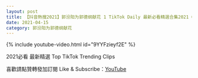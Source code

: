 ```yaml
---
layout: post
title: 【抖音熱搜2021】郭汾阳为郭德纲献花 1 TikTok Daily 最新必看精選合集2021 04 15
date: 2021-04-15
category: 郭汾阳为郭德纲献花
---
```


{% include youtube-video.html id="9YYFzieyf2E" %}

2021必看 最新精選 Top TikTok Trending Clips

喜歡請點贊轉發加訂閱 Like & Subscribe：[YouTube](https://www.youtube.com/channel/UCAoR7VcanIPd04uEq_GIylA/videos)

